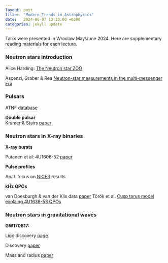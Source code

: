```yaml
---
layout: post
title:  "Modern Trends in Astrophysics"
date:   2024-06-07 13:30:00 +0200
categories: jekyll update
---
```


Talks were presented in Wroclaw May/June 2024. Here are supplementary reading materials for each lecture. 

### Neutron stars introduction
Alice Harding: [The Neutron star ZOO](https://arxiv.org/abs/1302.0869)

Ascenzi, Graber & Rea [Neutron-star measurements in the multi-messenger Era](https://www.sciencedirect.com/science/article/pii/S0927650524000124)

### Pulsars	
 
ATNF [database](https://www.atnf.csiro.au/research/pulsar/psrcat/index.html) 

**Double pulsar**   
Kramer & Stairs [paper](https://ui.adsabs.harvard.edu/abs/2008ARA%26A..46..541K/abstract)

### Neutron stars in X-ray binaries

**X-ray bursts**

Putanen et al: 4U1608-52 [paper](https://ui.adsabs.harvard.edu/abs/2014MNRAS.442.3777P/abstract) 

**Pulse profiles**

ApJL focus on [NICER](https://iopscience.iop.org/journal/2041-8205/page/Focus_on_NICER_Constraints_on_the_Dense_Matter_Equation_of_State) results 

**kHz QPOs**

van Doesburgh & van der Klis data [paper](https://ui.adsabs.harvard.edu/abs/2019MNRAS.490.5270V/abstract) 
Török et al. [Cusp torus model explaing 4U1636-53 QPOs](https://ui.adsabs.harvard.edu/abs/2016MNRAS.457L..19T/abstract)


### Neutron stars in gravitational waves
**GW170817:** 

Ligo discovery [page](https://www.ligo.org/detections/GW170817.php)

Discovery [paper](https://journals.aps.org/prl/abstract/10.1103/PhysRevLett.119.161101)

Mass and radius [paper](https://journals.aps.org/prl/abstract/10.1103/PhysRevLett.121.161101)
